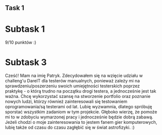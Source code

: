 ## **Task 1** 

# Subtask 1
9/10 punktów :)

# Subtask 3
Cześć! Mam na imię Patryk. Zdecydowałem się na wzięcie udziału w challeng'u DareIT dla testerów manualnych, ponieważ zależy mi na sprawdzeniu/poszerzeniu swoich umiejętności testerskich poprzez praktykę - o którą trudno na początku drogi testera, a jednocześnie jest tak ważna. Chcę wykorzystać szansę na stworzenie portfolio oraz poznanie nowych ludzi, którzy również zainteresowali się testowaniem oprogramowania/są testerami od lat. Lubię wyzwamnia, dlatego spróbuję sporstać wszystkim zadaniom w tym projekcie. Głęboko wierzę, że pomoże mi to w zdobyciu wymarzonej pracy i jednocześnie będzie dobrą zabawą. Jeżeli chodzi o moje zainteresowania to jestem fanem gier komputerowych, lubię także od czasu do czasu zagłębić się w świat astrofizyki. :)
